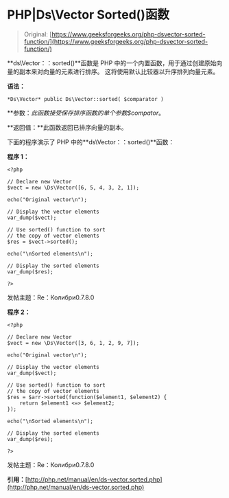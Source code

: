 # PHP|Ds\Vector Sorted()函数

> Original: [https://www.geeksforgeeks.org/php-dsvector-sorted-function/](https://www.geeksforgeeks.org/php-dsvector-sorted-function/)

**ds\Vector：：sorted()**函数是 PHP 中的一个内置函数，用于通过创建原始向量的副本来对向量的元素进行排序。 这将使用默认比较器以升序排列向量元素。

**语法：**

```
*Ds\Vector* public Ds\Vector::sorted( $comparator )

```

**参数：**此函数接受保存排序函数的单个参数*$compator*。

**返回值：**此函数返回已排序向量的副本。

下面的程序演示了 PHP 中的**ds\Vector：：sorted()**函数：

**程序 1：**

```
<?php

// Declare new Vector
$vect = new \Ds\Vector([6, 5, 4, 3, 2, 1]);

echo("Original vector\n");

// Display the vector elements
var_dump($vect);

// Use sorted() function to sort
// the copy of vector elements
$res = $vect->sorted();

echo("\nSorted elements\n");

// Display the sorted elements
var_dump($res);

?>
```

发帖主题：Re：Колибри0.7.8.0

**程序 2：**

```
<?php

// Declare new Vector
$vect = new \Ds\Vector([3, 6, 1, 2, 9, 7]);

echo("Original vector\n");

// Display the vector elements
var_dump($vect);

// Use sorted() function to sort
// the copy of vector elements
$res = $arr->sorted(function($element1, $element2) {
    return $element1 <=> $element2;
});

echo("\nSorted elements\n");

// Display the sorted elements
var_dump($res);

?>
```

发帖主题：Re：Колибри0.7.8.0

**引用：**[http://php.net/manual/en/ds-vector.sorted.php](http://php.net/manual/en/ds-vector.sorted.php)